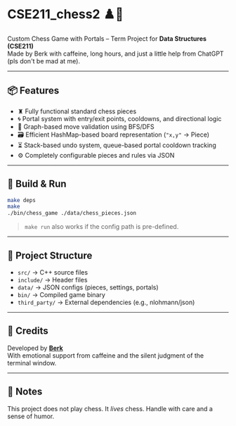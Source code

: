 # CSE211_chess2 ♟️🚪

Custom Chess Game with Portals – Term Project for **Data Structures (CSE211)**  
Made by Berk with caffeine, long hours, and just a little help from ChatGPT (pls don't be mad at me).

---

## 📦 Features

- ♜ Fully functional standard chess pieces
- 🌀 Portal system with entry/exit points, cooldowns, and directional logic
- 🧠 Graph-based move validation using BFS/DFS
- 🗃️ Efficient HashMap-based board representation (`"x,y"` → Piece)
- ⏳ Stack-based undo system, queue-based portal cooldown tracking
- ⚙️ Completely configurable pieces and rules via JSON

---

## 🚀 Build & Run

```bash
make deps
make
./bin/chess_game ./data/chess_pieces.json
```

> `make run` also works if the config path is pre-defined.

---

## 📁 Project Structure

- `src/` → C++ source files
- `include/` → Header files
- `data/` → JSON configs (pieces, settings, portals)
- `bin/` → Compiled game binary
- `third_party/` → External dependencies (e.g., nlohmann/json)

---

## 🤝 Credits

Developed by [**Berk**](https://github.com/BerkSucksAtCSE)  
With emotional support from caffeine and the silent judgment of the terminal window.

---

## 🧪 Notes

This project does not play chess. It *lives* chess.
Handle with care and a sense of humor.
